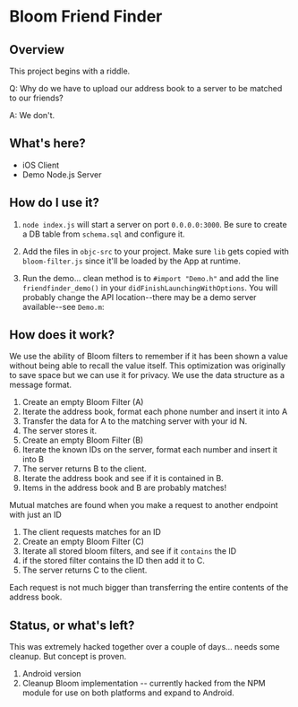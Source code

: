# Bloom Friend Finder

## Overview

This project begins with a riddle.

Q: Why do we have to upload our address book to a server to be matched to our friends?

A: We don't.

## What's here?

* iOS Client
* Demo Node.js Server

## How do I use it?

1. `node index.js` will start a server on port `0.0.0.0:3000`. Be sure to create a DB table from `schema.sql` and configure it.

2. Add the files in `objc-src` to your project. Make sure `lib` gets copied with `bloom-filter.js` since it'll be loaded by the App at runtime.

3. Run the demo... clean method is to `#import "Demo.h"` and add the line `friendfinder_demo()` in your `didFinishLaunchingWithOptions`. You will probably change the API location--there may be a demo server available--see `Demo.m`:


## How does it work?

We use the ability of Bloom filters to remember if it has been shown a value without being able to recall the value itself. This optimization was originally to save space but we can use it for privacy. We use the data structure as a message format.

1. Create an empty Bloom Filter (A)
2. Iterate the address book, format each phone number and insert it into A
3. Transfer the data for A to the matching server with your id N.
4. The server stores it.
5. Create an empty Bloom Filter (B)
6. Iterate the known IDs on the server, format each number and insert it into B
7. The server returns B to the client.
8. Iterate the address book and see if it is contained in B.
9. Items in the address book and B are probably matches!

Mutual matches are found when you make a request to another endpoint with just an ID

1. The client requests matches for an ID
2. Create an empty Bloom Filter (C)
3. Iterate all stored bloom filters, and see if it `contains` the ID
4. if the stored filter contains the ID then add it to C.
5. The server returns C to the client.

Each request is not much bigger than transferring the entire contents of the address book.

## Status, or what's left?

This was extremely hacked together over a couple of days... needs some cleanup. But concept is proven. 

1. Android version
2. Cleanup Bloom implementation -- currently hacked from the NPM module for use on both platforms and expand to Android.
